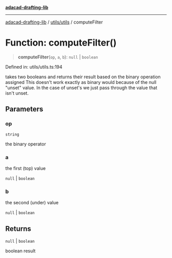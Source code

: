[**adacad-drafting-lib**](../../../README.md)

***

[adacad-drafting-lib](../../../modules.md) / [utils/utils](../README.md) / computeFilter

# Function: computeFilter()

> **computeFilter**(`op`, `a`, `b`): `null` \| `boolean`

Defined in: utils/utils.ts:194

takes two booleans and returns their result based on the binary operation assigned
This doesn't work exactly as binary would because of the null "unset" value. In the case of unset's
we just pass through the value that isn't unset.

## Parameters

### op

`string`

the binary operator

### a

the first (top) value

`null` | `boolean`

### b

the second (under) value

`null` | `boolean`

## Returns

`null` \| `boolean`

boolean result
